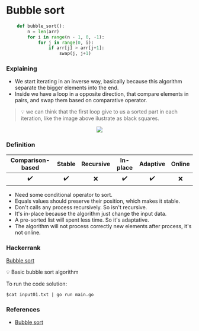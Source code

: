 # Bubble sort

```python
    def bubble_sort():
        n = len(arr)
        for i in range(n - 1, 0, -1):
            for j in range(0, i):
                if arr[j] > arr[j+1]:
                    swap(j, j+1)
```

### Explaining

- We start iterating in an inverse way, basically because this algorithm separate the bigger elements into the end.
- Inside we have a loop in a opposite direction, that compare elements in pairs, and swap them based on comparative operator.

> :bulb: we can think that the first loop give to us a sorted part in each iteration, like the image above ilustrate as black squares.

<p align="center">
    <img src="https://upload.wikimedia.org/wikipedia/commons/c/c8/Bubble-sort-example-300px.gif">
</p>


### Definition

| Comparison-based | Stable | Recursive | In-place | Adaptive | Online |
| :---:  | :---:  | :---:  | :---: |:---:  | :---: |
| :heavy_check_mark: | :heavy_check_mark: | :x: | :heavy_check_mark: | :heavy_check_mark: |  :x: |

- Need some conditional operator to sort.
- Equals values should preserve their position, which makes it stable.
- Don't calls any process recursively. So isn't recursive.
- It's in-place because the algorithm just change the input data.
- A pre-sorted list will spent less time. So it's adaptative.
- The algorithm will not process correctly new elements after process, it's not online.

### Hackerrank

[Bubble sort](https://www.hackerrank.com/challenges/ctci-bubble-sort/problem)

:bulb: Basic bubble sort algorithm

To run the code solution:

```
$cat input01.txt | go run main.go
```

### References

- [Bubble sort](https://en.wikipedia.org/wiki/Bubble_sort)
